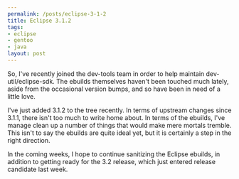 ```yaml
--- 
permalink: /posts/eclipse-3-1-2
title: Eclipse 3.1.2
tags: 
- eclipse
- gentoo
- java
layout: post
---
```

So, I've recently joined the dev-tools team in order to help maintain dev-util/eclipse-sdk. The ebuilds themselves haven't been touched much lately, aside from the occasional version bumps, and so have been in need of a little love.

I've just added 3.1.2 to the tree recently. In terms of upstream changes since 3.1.1, there isn't too much to write home about. In terms of the ebuilds, I've manage clean up a number of things that would make mere mortals tremble. This isn't to say the ebuilds are quite ideal yet, but it is certainly a step in the right direction.

In the coming weeks, I hope to continue sanitizing the Eclipse ebuilds, in addition to getting ready for the 3.2 release, which just entered release candidate last week.
